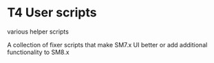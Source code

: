# T4 User scripts
various helper scripts

A collection of fixer scripts that make SM7.x UI better or add additional functionality to SM8.x
